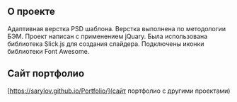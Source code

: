 ## О проекте

Адаптивная верстка PSD шаблона. Верстка выполнена по методологии БЭМ. Проект написан с применением jQuary. Была использована библиотека Slick.js для создания слайдера. Подключены иконки библиотеки Font Awesome.

## Сайт портфолио

[https://sarylov.github.io/Portfolio/](сайт портфолио с другими проектами)
